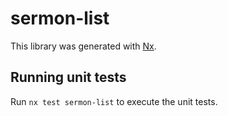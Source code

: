 # sermon-list

This library was generated with [Nx](https://nx.dev).

## Running unit tests

Run `nx test sermon-list` to execute the unit tests.
